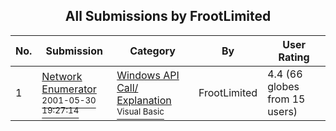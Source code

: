 ﻿<div align="center">

## All Submissions by FrootLimited

</div>

No.  | Submission | Category | By   | User Rating
---- | ---------- | -------- | ---- | -----------
1 | [Network Enumerator<br /><sup>2001-05-30 19:27:14</sup>](https://github.com/Planet-Source-Code/frootlimited-network-enumerator__1-23594) | [Windows API Call/ Explanation<br /><sup>Visual Basic</sup>](../ByCategory/windows-api-call-explanation__1-39.md) | FrootLimited | 4.4 (66 globes from 15 users)
